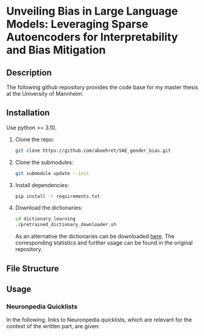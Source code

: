 # Unveiling Bias in Large Language Models: Leveraging Sparse Autoencoders for Interpretability and Bias Mitigation

## Description
The following github repository provides the code base for my master thesis at the University of Mannheim.


## Installation

Use python >= 3.10.

1. Clone the repo:
   ```bash
   git clone https://github.com/aboehret/SAE_gender_bias.git
   ```
2. Clone the submodules:
   ```bash
   git submodule update --init
   ```
3. Install dependencies:
   ```bash
   pip install -r requirements.txt
   ```
4. Download the dictionaries:
   ```bash
   cd dictionary_learning
   ./pretrained_dictionary_downloader.sh
   ```
   As an alternative the dictionaries can be downloaded [here](https://baulab.us/u/smarks/autoencoders/).
   The corresponding statistics and further usage can be found in the original repository.



## File Structure

## Usage


### Neuronpedia Quicklists 

In the following, links to Neuronpedia quicklists, which are relevant for the context of the written part, are given:





